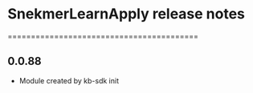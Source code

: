 # SnekmerLearnApply release notes
=========================================

0.0.88
-----
* Module created by kb-sdk init
